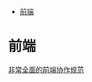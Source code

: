 <!-- TOC -->

- [前端](#前端)

<!-- /TOC -->

# 前端

[非常全面的前端协作规范](https://mp.weixin.qq.com/s/zpFkhAkpdE9dEg9t-FkPog)<br>
